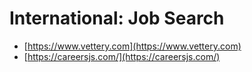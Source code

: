 # International: Job Search

- [https://www.vettery.com](https://www.vettery.com)
- [https://careersjs.com/](https://careersjs.com/)
